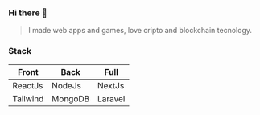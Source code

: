 ### Hi there 👋
> I made web apps and games, love cripto and blockchain tecnology.
### Stack
|   Front   |   Back   |  Full   |
| --------- | -------- | ------- |
|   ReactJs |  NodeJs  |  NextJs |
| Tailwind  | MongoDB  | Laravel |
